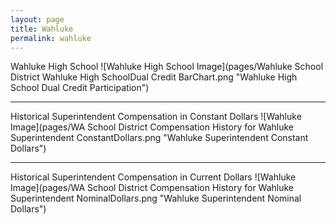 ```yaml
---
layout: page
title: Wahluke
permalink: wahluke
---
```



Wahluke High School
![Wahluke High School Image](pages/Wahluke School District Wahluke High SchoolDual Credit BarChart.png "Wahluke High School Dual Credit Participation")

___

Historical Superintendent Compensation in Constant Dollars
![Wahluke Image](pages/WA School District Compensation History for Wahluke Superintendent ConstantDollars.png "Wahluke Superintendent Constant Dollars")

___

Historical Superintendent Compensation in Current Dollars
![Wahluke Image](pages/WA School District Compensation History for Wahluke Superintendent NominalDollars.png "Wahluke Superintendent Nominal Dollars")